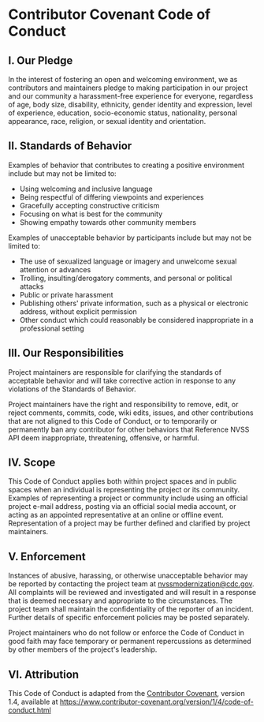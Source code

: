 # Contributor Covenant Code of Conduct

## I. Our Pledge

In the interest of fostering an open and welcoming environment, we as
contributors and maintainers pledge to making participation in our project and
our community a harassment-free experience for everyone, regardless of age, body
size, disability, ethnicity, gender identity and expression, level of
experience, education, socio-economic status, nationality, personal appearance,
race, religion, or sexual identity and orientation.

## II. Standards of Behavior

Examples of behavior that contributes to creating a positive environment include
but may not be limited to:

- Using welcoming and inclusive language
- Being respectful of differing viewpoints and experiences
- Gracefully accepting constructive criticism
- Focusing on what is best for the community
- Showing empathy towards other community members

Examples of unacceptable behavior by participants include but may not be limited
to:

- The use of sexualized language or imagery and unwelcome sexual attention or
  advances
- Trolling, insulting/derogatory comments, and personal or political attacks
- Public or private harassment
- Publishing others' private information, such as a physical or electronic
  address, without explicit permission
- Other conduct which could reasonably be considered inappropriate in a
  professional setting

## III. Our Responsibilities

Project maintainers are responsible for clarifying the standards of acceptable
behavior and will take corrective action in response to any violations of the
Standards of Behavior.

Project maintainers have the right and responsibility to remove, edit, or reject
comments, commits, code, wiki edits, issues, and other contributions that are
not aligned to this Code of Conduct, or to temporarily or permanently ban any
contributor for other behaviors that Reference NVSS API deem inappropriate,
threatening, offensive, or harmful.

## IV. Scope

This Code of Conduct applies both within project spaces and in public spaces
when an individual is representing the project or its community. Examples of
representing a project or community include using an official project e-mail
address, posting via an official social media account, or acting as an appointed
representative at an online or offline event. Representation of a project may be
further defined and clarified by project maintainers.

## V. Enforcement

Instances of abusive, harassing, or otherwise unacceptable behavior may be
reported by contacting the project team at nvssmodernization@cdc.gov. All
complaints will be reviewed and investigated and will result in a response that
is deemed necessary and appropriate to the circumstances. The project team shall
maintain the confidentiality of the reporter of an incident. Further details of
specific enforcement policies may be posted separately.

Project maintainers who do not follow or enforce the Code of Conduct in good
faith may face temporary or permanent repercussions as determined by other
members of the project's leadership.

## VI. Attribution

This Code of Conduct is adapted from the
[Contributor Covenant](https://www.contributor-covenant.org), version 1.4,
available at
<https://www.contributor-covenant.org/version/1/4/code-of-conduct.html>
